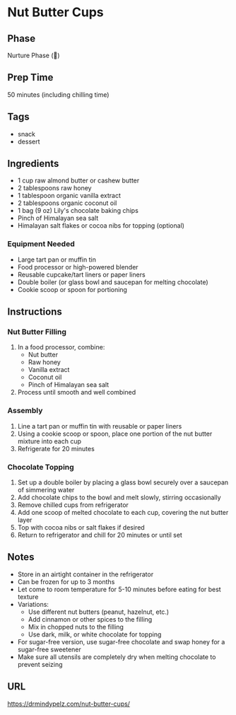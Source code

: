 # Nut Butter Cups

## Phase
Nurture Phase (🌱)

## Prep Time
50 minutes (including chilling time)

## Tags
- snack
- dessert

## Ingredients
- 1 cup raw almond butter or cashew butter
- 2 tablespoons raw honey
- 1 tablespoon organic vanilla extract
- 2 tablespoons organic coconut oil
- 1 bag (9 oz) Lily's chocolate baking chips
- Pinch of Himalayan sea salt
- Himalayan salt flakes or cocoa nibs for topping (optional)

### Equipment Needed
- Large tart pan or muffin tin
- Food processor or high-powered blender
- Reusable cupcake/tart liners or paper liners
- Double boiler (or glass bowl and saucepan for melting chocolate)
- Cookie scoop or spoon for portioning

## Instructions

### Nut Butter Filling
1. In a food processor, combine:
   - Nut butter
   - Raw honey
   - Vanilla extract
   - Coconut oil
   - Pinch of Himalayan sea salt
2. Process until smooth and well combined

### Assembly
1. Line a tart pan or muffin tin with reusable or paper liners
2. Using a cookie scoop or spoon, place one portion of the nut butter mixture into each cup
3. Refrigerate for 20 minutes

### Chocolate Topping
1. Set up a double boiler by placing a glass bowl securely over a saucepan of simmering water
2. Add chocolate chips to the bowl and melt slowly, stirring occasionally
3. Remove chilled cups from refrigerator
4. Add one scoop of melted chocolate to each cup, covering the nut butter layer
5. Top with cocoa nibs or salt flakes if desired
6. Return to refrigerator and chill for 20 minutes or until set

## Notes
- Store in an airtight container in the refrigerator
- Can be frozen for up to 3 months
- Let come to room temperature for 5-10 minutes before eating for best texture
- Variations:
  - Use different nut butters (peanut, hazelnut, etc.)
  - Add cinnamon or other spices to the filling
  - Mix in chopped nuts to the filling
  - Use dark, milk, or white chocolate for topping
- For sugar-free version, use sugar-free chocolate and swap honey for a sugar-free sweetener
- Make sure all utensils are completely dry when melting chocolate to prevent seizing

## URL
https://drmindypelz.com/nut-butter-cups/
